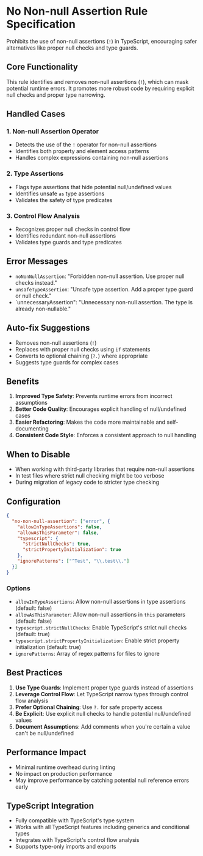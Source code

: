 # No Non-null Assertion Rule Specification

Prohibits the use of non-null assertions (`!`) in TypeScript, encouraging safer alternatives like proper null checks and type guards.

## Core Functionality

This rule identifies and removes non-null assertions (`!`), which can mask potential runtime errors. It promotes more robust code by requiring explicit null checks and proper type narrowing.

## Handled Cases

### 1. Non-null Assertion Operator

- Detects the use of the `!` operator for non-null assertions
- Identifies both property and element access patterns
- Handles complex expressions containing non-null assertions

### 2. Type Assertions

- Flags type assertions that hide potential null/undefined values
- Identifies unsafe `as` type assertions
- Validates the safety of type predicates

### 3. Control Flow Analysis

- Recognizes proper null checks in control flow
- Identifies redundant non-null assertions
- Validates type guards and type predicates

## Error Messages

- `noNonNullAssertion`: "Forbidden non-null assertion. Use proper null checks instead."
- `unsafeTypeAssertion`: "Unsafe type assertion. Add a proper type guard or null check."
- `unnecessaryAssertion": "Unnecessary non-null assertion. The type is already non-nullable."

## Auto-fix Suggestions

- Removes non-null assertions (`!`)
- Replaces with proper null checks using `if` statements
- Converts to optional chaining (`?.`) where appropriate
- Suggests type guards for complex cases

## Benefits

1. **Improved Type Safety**: Prevents runtime errors from incorrect assumptions
2. **Better Code Quality**: Encourages explicit handling of null/undefined cases
3. **Easier Refactoring**: Makes the code more maintainable and self-documenting
4. **Consistent Code Style**: Enforces a consistent approach to null handling

## When to Disable

- When working with third-party libraries that require non-null assertions
- In test files where strict null checking might be too verbose
- During migration of legacy code to stricter type checking

## Configuration

```json
{
  "no-non-null-assertion": ["error", {
    "allowInTypeAssertions": false,
    "allowAsThisParameter": false,
    "typescript": {
      "strictNullChecks": true,
      "strictPropertyInitialization": true
    },
    "ignorePatterns": ["^Test", "\\.test\\."]
  }]
}
```

### Options

- `allowInTypeAssertions`: Allow non-null assertions in type assertions (default: false)
- `allowAsThisParameter`: Allow non-null assertions in `this` parameters (default: false)
- `typescript.strictNullChecks`: Enable TypeScript's strict null checks (default: true)
- `typescript.strictPropertyInitialization`: Enable strict property initialization (default: true)
- `ignorePatterns`: Array of regex patterns for files to ignore

## Best Practices

1. **Use Type Guards**: Implement proper type guards instead of assertions
2. **Leverage Control Flow**: Let TypeScript narrow types through control flow analysis
3. **Prefer Optional Chaining**: Use `?.` for safe property access
4. **Be Explicit**: Use explicit null checks to handle potential null/undefined values
5. **Document Assumptions**: Add comments when you're certain a value can't be null/undefined

## Performance Impact

- Minimal runtime overhead during linting
- No impact on production performance
- May improve performance by catching potential null reference errors early

## TypeScript Integration

- Fully compatible with TypeScript's type system
- Works with all TypeScript features including generics and conditional types
- Integrates with TypeScript's control flow analysis
- Supports type-only imports and exports
